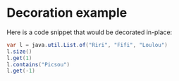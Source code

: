 # Decoration example

Here is a code snippet that would be decorated in-place:

```java ydoc.interpreter=jshell
var l = java.util.List.of("Riri", "Fifi", "Loulou")
l.size()
l.get(1)
l.contains("Picsou")
l.get(-1)
```

